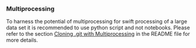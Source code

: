 ### Multiprocessing
To harness the potential of multiprocessing for swift processing of a large data set it is recommended to use python script and not notebooks.
Please refer to the section [Cloning .git with Multiprocessing](README.md###cloning-.git-with-multiprocessing) in the README file for more details.
